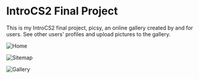IntroCS2 Final Project
======================

This is my IntroCS2 final project, picsy, an online gallery created by and for users. See other users' profiles and upload pictures to the gallery.

![Home](https://github.com/brian-yang/picsy/blob/master/preview/home.jpg)

![Sitemap](https://github.com/brian-yang/picsy/blob/master/preview/sitemap.jpg)

![Gallery](https://github.com/brian-yang/picsy/blob/master/preview/gallery.jpg)
